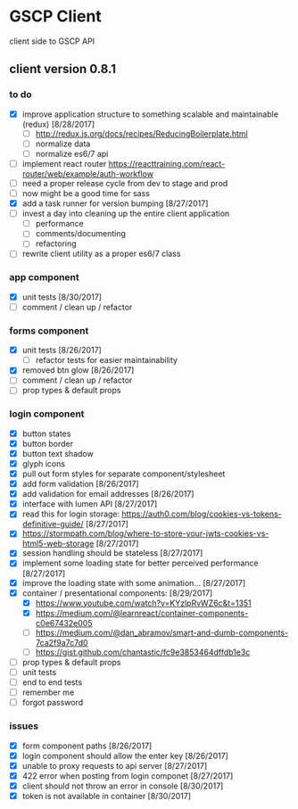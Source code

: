 # GSCP Client
client side to GSCP API

## client version 0.8.1

### to do
- [x] improve application structure to something scalable and maintainable (redux) [8/28/2017]
	- [ ] http://redux.js.org/docs/recipes/ReducingBoilerplate.html
	- [ ] normalize data
	- [ ] normalize es6/7 api
- [ ] implement react router https://reacttraining.com/react-router/web/example/auth-workflow
- [ ] need a proper release cycle from dev to stage and prod
- [ ] now might be a good time for sass
- [x] add a task runner for version bumping [8/27/2017]
- [ ] invest a day into cleaning up the entire client application
	- [ ] performance
	- [ ] comments/documenting
	- [ ] refactoring
- [ ] rewrite client utility as a proper es6/7 class

### app component
- [x] unit tests [8/30/2017]
- [ ] comment / clean up / refactor

### forms component
- [x] unit tests [8/26/2017]
	- [ ] refactor tests for easier maintainability
- [x] removed btn glow [8/26/2017]
- [ ] comment / clean up / refactor
- [ ] prop types & default props

### login component
- [x] button states
- [x] button border
- [x] button text shadow
- [x] glyph icons
- [x] pull out form styles for separate component/stylesheet
- [x] add form validation [8/26/2017]
- [x] add validation for email addresses [8/26/2017]
- [x] interface with lumen API [8/27/2017]
- [x] read this for login storage: https://auth0.com/blog/cookies-vs-tokens-definitive-guide/ [8/27/2017]
- [x] https://stormpath.com/blog/where-to-store-your-jwts-cookies-vs-html5-web-storage [8/27/2017]
- [x] session handling should be stateless [8/27/2017]
- [x] implement some loading state for better perceived performance [8/27/2017]
- [x] improve the loading state with some animation... [8/27/2017]
- [x] container / presentational components: [8/29/2017]
    - [x] https://www.youtube.com/watch?v=KYzlpRvWZ6c&t=1351
    - [x] https://medium.com/@learnreact/container-components-c0e67432e005
    - [ ] https://medium.com/@dan_abramov/smart-and-dumb-components-7ca2f9a7c7d0
    - [ ] https://gist.github.com/chantastic/fc9e3853464dffdb1e3c
- [ ] prop types & default props    
- [ ] unit tests
- [ ] end to end tests
- [ ] remember me
- [ ] forgot password

### issues
- [x] form component paths [8/26/2017]
- [x] login component should allow the enter key [8/26/2017]
- [x] unable to proxy requests to api server [8/27/2017]
- [x] 422 error when posting from login componet [8/27/2017]
- [x] client should not throw an error in console [8/30/2017]
- [x] token is not available in container [8/30/2017]
